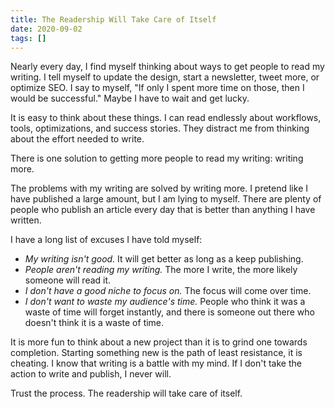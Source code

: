 ```yaml
---
title: The Readership Will Take Care of Itself
date: 2020-09-02
tags: []
---
```

Nearly every day, I find myself thinking about ways to get people to read my writing. I tell myself to update the design, start a newsletter, tweet more, or optimize SEO. I say to myself, "If only I spent more time on those, then I would be successful." Maybe I have to wait and get lucky.

It is easy to think about these things. I can read endlessly about workflows, tools, optimizations, and success stories. They distract me from thinking about the effort needed to write.

There is one solution to getting more people to read my writing: writing more.

The problems with my writing are solved by writing more. I pretend like I have published a large amount, but I am lying to myself. There are plenty of people who publish an article every day that is better than anything I have written.

I have a long list of excuses I have told myself:

  * _My writing isn't good._ It will get better as long as a keep publishing.
  * _People aren't reading my writing._ The more I write, the more likely someone will read it.
  * _I don't have a good niche to focus on._ The focus will come over time.
  * _I don't want to waste my audience's time._ People who think it was a waste of time will forget instantly, and there is someone out there who doesn't think it is a waste of time.


It is more fun to think about a new project than it is to grind one towards completion. Starting something new is the path of least resistance, it is cheating. I know that writing is a battle with my mind. If I don't take the action to write and publish, I never will.

Trust the process. The readership will take care of itself.
